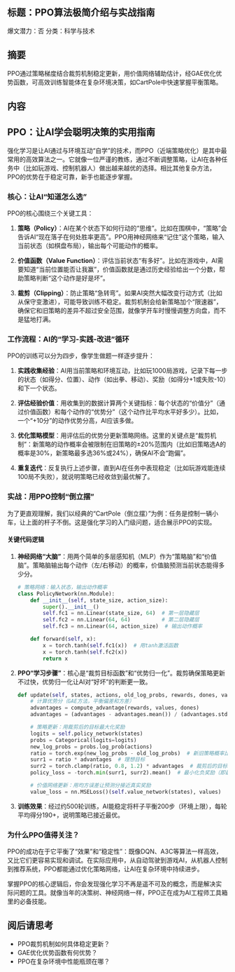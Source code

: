 ## 标题：PPO算法极简介绍与实战指南
爆文潜力：否
分类：科学与技术

## 摘要
PPO通过策略梯度结合裁剪机制稳定更新，用价值网络辅助估计，经GAE优化优势函数，可高效训练智能体在复杂环境决策，如CartPole中快速掌握平衡策略。

## 内容
## PPO：让AI学会聪明决策的实用指南  

强化学习是让AI通过与环境互动“自学”的技术，而PPO（近端策略优化）是其中最常用的高效算法之一。它就像一位严谨的教练，通过不断调整策略，让AI在各种任务中（比如玩游戏、控制机器人）做出越来越优的选择。相比其他复杂方法，PPO的优势在于稳定可靠，新手也能逐步掌握。


### 核心：让AI“知道怎么选”  
PPO的核心围绕三个关键工具：  

1. **策略（Policy）**：AI在某个状态下如何行动的“思维”。比如在围棋中，“策略”会告诉AI“现在落子在何处胜率更高”。PPO用神经网络来“记住”这个策略，输入当前状态（如棋盘布局），输出每个可能动作的概率。  

2. **价值函数（Value Function）**：评估当前状态“有多好”。比如在游戏中，AI需要知道“当前位置能否让我赢”，价值函数就是通过历史经验给出一个分数，帮助策略判断“这个动作是好是坏”。  

3. **裁剪（Clipping）**：防止策略“急转弯”。如果AI突然大幅改变行动方式（比如从保守变激进），可能导致训练不稳定。裁剪机制会给新策略加个“限速器”，确保它和旧策略的差异不超过安全范围，就像学开车时慢慢调整方向盘，而不是猛地打满。  


### 工作流程：AI的“学习-实践-改进”循环  
PPO的训练可以分为四步，像学生做题一样逐步提升：  

1. **实践收集经验**：AI用当前策略和环境互动，比如玩1000局游戏，记录下每一步的状态（如得分、位置）、动作（如出拳、移动）、奖励（如得分+1或失败-10）和下一个状态。  

2. **评估经验价值**：用收集到的数据计算两个关键指标：每个状态的“价值分”（通过价值函数）和每个动作的“优势分”（这个动作比平均水平好多少）。比如，一个“+10分”的动作优势分高，AI应该多做。  

3. **优化策略模型**：用评估后的优势分更新策略网络。这里的关键点是“裁剪机制”：新策略的动作概率会被限制在旧策略的±20%范围内（比如旧策略选A的概率是30%，新策略最多选36%或24%），确保AI不会“跑偏”。  

4. **重复迭代**：反复执行上述步骤，直到AI在任务中表现稳定（比如玩游戏能连续100局不失败），就说明策略已经收敛到最优解了。  


### 实战：用PPO控制“倒立摆”  
为了更直观理解，我们以经典的“CartPole（倒立摆）”为例：任务是控制一辆小车，让上面的杆子不倒。这是强化学习的入门级问题，适合展示PPO的实现。  

#### 关键代码逻辑  
1. **神经网络“大脑”**：用两个简单的多层感知机（MLP）作为“策略脑”和“价值脑”。策略脑输出每个动作（左/右移动）的概率，价值脑预测当前状态能得多少分。  

   ```python
   # 策略网络：输入状态，输出动作概率
   class PolicyNetwork(nn.Module):
       def __init__(self, state_size, action_size):
           super().__init__()
           self.fc1 = nn.Linear(state_size, 64)  # 第一层隐藏层
           self.fc2 = nn.Linear(64, 64)          # 第二层隐藏层
           self.fc3 = nn.Linear(64, action_size)  # 输出动作概率

       def forward(self, x):
           x = torch.tanh(self.fc1(x))  # 用tanh激活函数
           x = torch.tanh(self.fc2(x))
           return x
   ```

2. **PPO“学习步骤”**：核心是“裁剪目标函数”和“优势归一化”。裁剪确保策略更新不过快，优势归一化让AI对“好坏”的判断更一致。  

   ```python
   def update(self, states, actions, old_log_probs, rewards, dones, values):
       # 计算优势分（GAE方法，平衡偏差和方差）
       advantages = compute_advantage(rewards, values, dones)
       advantages = (advantages - advantages.mean()) / (advantages.std() + 1e-8)  # 归一化

       # 策略更新：用裁剪后的目标最大化奖励
       logits = self.policy_network(states)
       probs = Categorical(logits=logits)
       new_log_probs = probs.log_prob(actions)
       ratio = torch.exp(new_log_probs - old_log_probs)  # 新旧策略概率比
       surr1 = ratio * advantages  # 理想目标
       surr2 = torch.clamp(ratio, 0.8, 1.2) * advantages  # 裁剪后的目标
       policy_loss = -torch.min(surr1, surr2).mean()  # 最小化负奖励（即最大化奖励）

       # 价值网络更新：用均方误差让预测分接近真实奖励
       value_loss = nn.MSELoss()(self.value_network(states), values)
   ```

3. **训练效果**：经过约500轮训练，AI能稳定将杆子平衡200步（环境上限），每轮平均得分190+，说明策略已接近最优。  


### 为什么PPO值得关注？  
PPO的成功在于它平衡了“效果”和“稳定性”：既像DQN、A3C等算法一样高效，又比它们更容易实现和调试。在实际应用中，从自动驾驶到游戏AI，从机器人控制到推荐系统，PPO都能通过优化策略网络，让AI在复杂环境中持续进步。  

掌握PPO的核心逻辑后，你会发现强化学习不再是遥不可及的概念，而是解决实际问题的工具。就像当年的决策树、神经网络一样，PPO正在成为AI工程师工具箱里的必备技能。

## 阅后请思考
- PPO裁剪机制如何具体稳定更新？
- GAE优化优势函数有何优势？
- PPO在复杂环境中性能瓶颈在哪？
